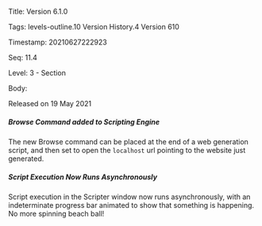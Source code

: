 Title:  Version 6.1.0

Tags:   levels-outline.10 Version History.4 Version 610

Timestamp: 20210627222923

Seq:    11.4

Level:  3 - Section

Body: 

Released on 19 May 2021
 
##### Browse Command added to Scripting Engine

The new Browse command can be placed at the end of a web generation script, and then set to open the `localhost` url pointing to the website just generated. 

 
##### Script Execution Now Runs Asynchronously

Script execution in the Scripter window now runs asynchronously, with an indeterminate progress bar animated to show that something is happening. No more spinning beach ball!
